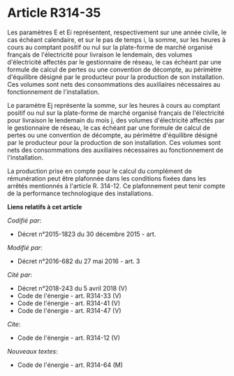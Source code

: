 # Article R314-35

Les paramètres E et Ei représentent, respectivement sur une année civile, le cas échéant calendaire, et sur le pas de temps
i, la somme, sur les heures à cours au comptant positif ou nul sur la plate-forme de marché organisé français de
l'électricité pour livraison le lendemain, des volumes d'électricité affectés par le gestionnaire de réseau, le cas échéant
par une formule de calcul de pertes ou une convention de décompte, au périmètre d'équilibre désigné par le producteur pour la
production de son installation. Ces volumes sont nets des consommations des auxiliaires nécessaires au fonctionnement de
l'installation. 

Le paramètre Ej représente la somme, sur les heures à cours au comptant positif ou nul sur la plate-forme de marché organisé
français de l'électricité pour livraison le lendemain du mois j, des volumes d'électricité affectés par le gestionnaire de
réseau, le cas échéant par une formule de calcul de pertes ou une convention de décompte, au périmètre d'équilibre désigné
par le producteur pour la production de son installation. Ces volumes sont nets des consommations des auxiliaires nécessaires
au fonctionnement de l'installation. 

La production prise en compte pour le calcul du complément de rémunération peut être plafonnée dans les conditions fixées
dans les arrêtés mentionnés à l'article R. 314-12. Ce plafonnement peut tenir compte de la performance technologique des
installations.

**Liens relatifs à cet article**

_Codifié par_:

  - Décret n°2015-1823 du 30 décembre 2015 - art.

_Modifié par_:

  - Décret n°2016-682 du 27 mai 2016 - art. 3

_Cité par_:

  - Décret n°2018-243 du 5 avril 2018 (V)
  - Code de l'énergie - art. R314-33 (V)
  - Code de l'énergie - art. R314-41 (V)
  - Code de l'énergie - art. R314-47 (V)

_Cite_:

  - Code de l'énergie - art. R314-12 (V)

_Nouveaux textes_:

  - Code de l'énergie - art. R314-64 (M)
